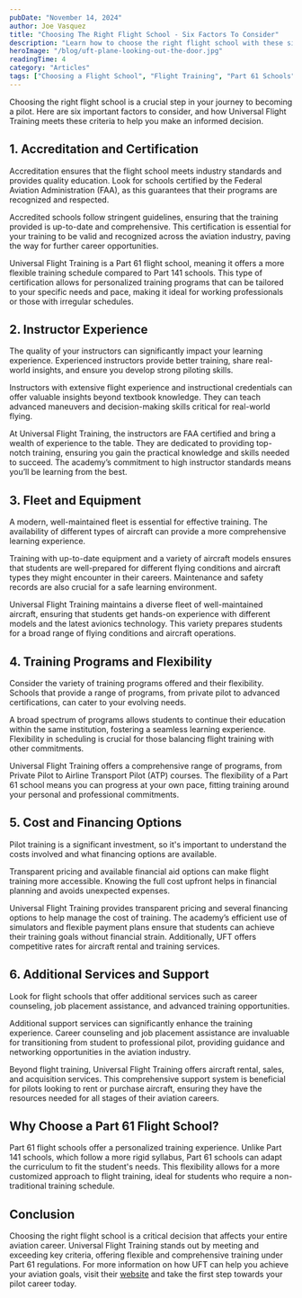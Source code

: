 ```yaml
---
pubDate: "November 14, 2024"
author: Joe Vasquez
title: "Choosing The Right Flight School - Six Factors To Consider"
description: "Learn how to choose the right flight school with these six essential factors. From accreditation to cost, discover what makes Universal Flight Training the ideal choice for your aviation journey."
heroImage: "/blog/uft-plane-looking-out-the-door.jpg"
readingTime: 4
category: "Articles"
tags: ["Choosing a Flight School", "Flight Training", "Part 61 Schools", "Aviation Career", "Universal Flight Training", "Pilot Certification"]
---
```


Choosing the right flight school is a crucial step in your journey to becoming a pilot. Here are six important factors to consider, and how Universal Flight Training meets these criteria to help you make an informed decision.

## 1. **Accreditation and Certification**

Accreditation ensures that the flight school meets industry standards and provides quality education. Look for schools certified by the Federal Aviation Administration (FAA), as this guarantees that their programs are recognized and respected.

Accredited schools follow stringent guidelines, ensuring that the training provided is up-to-date and comprehensive. This certification is essential for your training to be valid and recognized across the aviation industry, paving the way for further career opportunities.

Universal Flight Training is a Part 61 flight school, meaning it offers a more flexible training schedule compared to Part 141 schools. This type of certification allows for personalized training programs that can be tailored to your specific needs and pace, making it ideal for working professionals or those with irregular schedules.

## 2. **Instructor Experience**

The quality of your instructors can significantly impact your learning experience. Experienced instructors provide better training, share real-world insights, and ensure you develop strong piloting skills.

Instructors with extensive flight experience and instructional credentials can offer valuable insights beyond textbook knowledge. They can teach advanced maneuvers and decision-making skills critical for real-world flying.

At Universal Flight Training, the instructors are FAA certified and bring a wealth of experience to the table. They are dedicated to providing top-notch training, ensuring you gain the practical knowledge and skills needed to succeed. The academy’s commitment to high instructor standards means you’ll be learning from the best.

## 3. **Fleet and Equipment**

A modern, well-maintained fleet is essential for effective training. The availability of different types of aircraft can provide a more comprehensive learning experience.

Training with up-to-date equipment and a variety of aircraft models ensures that students are well-prepared for different flying conditions and aircraft types they might encounter in their careers. Maintenance and safety records are also crucial for a safe learning environment.

Universal Flight Training maintains a diverse fleet of well-maintained aircraft, ensuring that students get hands-on experience with different models and the latest avionics technology. This variety prepares students for a broad range of flying conditions and aircraft operations.

## 4. **Training Programs and Flexibility**

Consider the variety of training programs offered and their flexibility. Schools that provide a range of programs, from private pilot to advanced certifications, can cater to your evolving needs.

A broad spectrum of programs allows students to continue their education within the same institution, fostering a seamless learning experience. Flexibility in scheduling is crucial for those balancing flight training with other commitments.

Universal Flight Training offers a comprehensive range of programs, from Private Pilot to Airline Transport Pilot (ATP) courses. The flexibility of a Part 61 school means you can progress at your own pace, fitting training around your personal and professional commitments.

## 5. **Cost and Financing Options**

Pilot training is a significant investment, so it's important to understand the costs involved and what financing options are available.

Transparent pricing and available financial aid options can make flight training more accessible. Knowing the full cost upfront helps in financial planning and avoids unexpected expenses.

Universal Flight Training provides transparent pricing and several financing options to help manage the cost of training. The academy’s efficient use of simulators and flexible payment plans ensure that students can achieve their training goals without financial strain. Additionally, UFT offers competitive rates for aircraft rental and training services.

## 6. **Additional Services and Support**

Look for flight schools that offer additional services such as career counseling, job placement assistance, and advanced training opportunities.

Additional support services can significantly enhance the training experience. Career counseling and job placement assistance are invaluable for transitioning from student to professional pilot, providing guidance and networking opportunities in the aviation industry.

Beyond flight training, Universal Flight Training offers aircraft rental, sales, and acquisition services. This comprehensive support system is beneficial for pilots looking to rent or purchase aircraft, ensuring they have the resources needed for all stages of their aviation careers.

## Why Choose a Part 61 Flight School?

Part 61 flight schools offer a personalized training experience. Unlike Part 141 schools, which follow a more rigid syllabus, Part 61 schools can adapt the curriculum to fit the student's needs. This flexibility allows for a more customized approach to flight training, ideal for students who require a non-traditional training schedule.

## Conclusion

Choosing the right flight school is a critical decision that affects your entire aviation career. Universal Flight Training stands out by meeting and exceeding key criteria, offering flexible and comprehensive training under Part 61 regulations. For more information on how UFT can help you achieve your aviation goals, visit their [website](https://flyuft.com) and take the first step towards your pilot career today.
